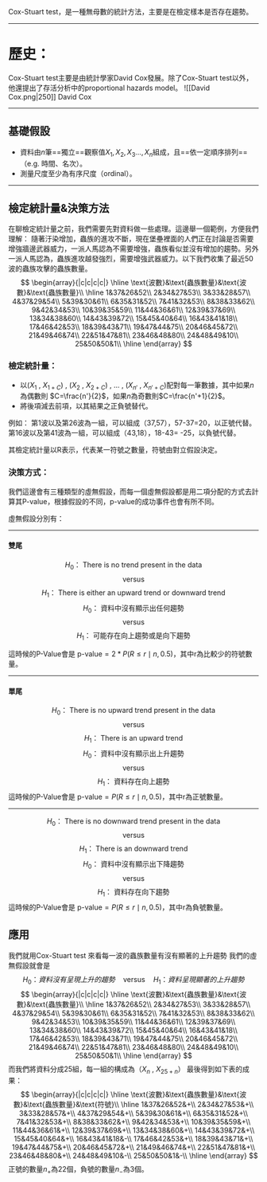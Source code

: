 Cox-Stuart test，是一種無母數的統計方法，主要是在檢定樣本是否存在趨勢。
- - -
# 歷史：
Cox-Stuart test主要是由統計學家David Cox發展。除了Cox-Stuart test以外，他還提出了存活分析中的proportional hazards model。
![[David Cox.png|250]]
David Cox
- - -
## 基礎假設

- 資料由$n$筆==獨立==觀察值$X_1,X_2,X_3\ldots,X_n$組成，且==依一定順序排列==（e.g. 時間、名次）。
- 測量尺度至少為有序尺度（ordinal）。
- - -
## 檢定統計量&決策方法
在聊檢定統計量之前，我們需要先對資料做一些處理。這邊舉一個範例，方便我們理解：
隨著汙染增加，蟲族的進攻不斷，現在堡壘裡面的人們正在討論是否需要增強牆邊武器威力，一派人馬認為不需要增強，蟲族看似並沒有增加的趨勢。另外一派人馬認為，蟲族進攻越發強烈，需要增強武器威力。以下我們收集了最近50波的蟲族攻擊的蟲族數量。
$$
\begin{array}{|c|c|c|c|}
\hline
\text{波數}&\text{蟲族數量}&\text{波數}&\text{蟲族數量}\\
\hline
1&37&26&52\\
2&34&27&53\\
3&33&28&57\\
4&37&29&54\\
5&39&30&61\\
6&35&31&52\\
7&41&32&53\\
8&38&33&62\\
9&42&34&53\\
10&39&35&59\\
11&44&36&61\\
12&39&37&69\\
13&34&38&60\\
14&43&39&72\\
15&45&40&64\\
16&43&41&18\\
17&46&42&53\\
18&39&43&71\\
19&47&44&75\\
20&46&45&72\\
21&49&46&74\\
22&51&47&81\\
23&46&48&80\\
24&48&49&10\\
25&50&50&1\\
\hline
\end{array}
$$
### 檢定統計量：
- 以($X_1$ , $X_{1+C}$) , ($X_2$ , $X_{2+C}$) , $\ldots$ , ($X_{n'}$ , $X_{n'+C}$)配對每一筆數據，其中如果$n$為偶數則 $C=\frac{n'}{2}$，如果$n$為奇數則$C=\frac{n'+1}{2}$。
- 將後項減去前項，以其結果之正負號替代。

例如：
第1波以及第26波為一組，可以組成（37,57），57-37=20，以正號代替。
第16波以及第41波為一組，可以組成（43,18），18-43= -25，以負號代替。

其檢定統計量以R表示，代表某一符號之數量，符號由對立假設決定。

### 決策方式：
我們這邊會有三種類型的虛無假設，而每一個虛無假設都是用二項分配的方式去計算其P-value，根據假設的不同，p-value的成功事件也會有所不同。

虛無假設分別有：
- - -
#### 雙尾
$$
H_0\text{： There is no trend present in the data}
$$
$$
\text{versus}
$$
$$
H_1\text{： There is either an upward trend or downward trend}
$$
$$
H_0\text{： 資料中沒有顯示出任何趨勢}
$$
$$
\text{versus}
$$
$$
H_1\text{： 可能存在向上趨勢或是向下趨勢}
$$


這時候的P-Value會是 $\text{p-value}=2*P(R\leq r \mid n , 0.5)$，其中r為比較少的符號數量。
- - -
#### 單尾
$$
H_0\text{： There is no upward trend present in the data}
$$
$$
\text{versus}
$$
$$
H_1\text{： There is an upward trend}
$$
$$
H_0\text{： 資料中沒有顯示出上升趨勢}
$$
$$
\text{versus}
$$
$$
H_1\text{： 資料存在向上趨勢}
$$
這時候的P-Value會是 $\text{p-value}=P(R\leq r \mid n , 0.5)$，其中r為正號數量。

- - -
$$
H_0\text{： There is no downward trend present in the data}
$$
$$
\text{versus}
$$
$$
H_1\text{： There is an downward trend}
$$
$$
H_0\text{： 資料中沒有顯示出下降趨勢}
$$
$$
\text{versus}
$$
$$
H_1\text{： 資料存在向下趨勢}
$$
這時候的P-Value會是 $\text{p-value}=P(R\leq r \mid n , 0.5)$，其中r為負號數量。

## 應用
我們就用Cox-Stuart test 來看每一波的蟲族數量有沒有顯著的上升趨勢
我們的虛無假設就會是
$$
H_0\text{：}資料沒有呈現上升的趨勢\quad\text{versus}\quad H_1\text{：}資料呈現顯著的上升趨勢
$$
$$
\begin{array}{|c|c|c|c|}
\hline
\text{波數}&\text{蟲族數量}&\text{波數}&\text{蟲族數量}\\
\hline
1&37&26&52\\
2&34&27&53\\
3&33&28&57\\
4&37&29&54\\
5&39&30&61\\
6&35&31&52\\
7&41&32&53\\
8&38&33&62\\
9&42&34&53\\
10&39&35&59\\
11&44&36&61\\
12&39&37&69\\
13&34&38&60\\
14&43&39&72\\
15&45&40&64\\
16&43&41&18\\
17&46&42&53\\
18&39&43&71\\
19&47&44&75\\
20&46&45&72\\
21&49&46&74\\
22&51&47&81\\
23&46&48&80\\
24&48&49&10\\
25&50&50&1\\
\hline
\end{array}
$$
而我們將資料分成25組，每一組的構成為（$X_n$ , $X_{25+n}$）
最後得到如下表的成果：
$$
\begin{array}{|c|c|c|c|}
\hline
\text{波數}&\text{蟲族數量}&\text{波數}&\text{蟲族數量}&\text{符號}\\
\hline
1&37&26&52&+\\
2&34&27&53&+\\
3&33&28&57&+\\
4&37&29&54&+\\
5&39&30&61&+\\
6&35&31&52&+\\
7&41&32&53&+\\
8&38&33&62&+\\
9&42&34&53&+\\
10&39&35&59&+\\
11&44&36&61&+\\
12&39&37&69&+\\
13&34&38&60&+\\
14&43&39&72&+\\
15&45&40&64&+\\
16&43&41&18&-\\
17&46&42&53&+\\
18&39&43&71&+\\
19&47&44&75&+\\
20&46&45&72&+\\
21&49&46&74&+\\
22&51&47&81&+\\
23&46&48&80&+\\
24&48&49&10&-\\
25&50&50&1&-\\
\hline
\end{array}
$$
正號的數量$n_+$為22個，負號的數量$n_-$為3個。